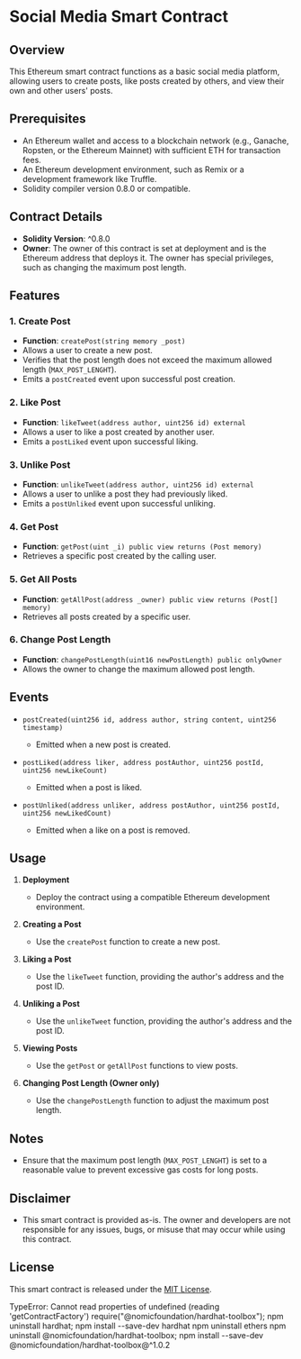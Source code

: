 # Social Media Smart Contract

## Overview

This Ethereum smart contract functions as a basic social media platform, allowing users to create posts, like posts created by others, and view their own and other users' posts.

## Prerequisites

- An Ethereum wallet and access to a blockchain network (e.g., Ganache, Ropsten, or the Ethereum Mainnet) with sufficient ETH for transaction fees.
- An Ethereum development environment, such as Remix or a development framework like Truffle.
- Solidity compiler version 0.8.0 or compatible.

## Contract Details

- **Solidity Version**: ^0.8.0
- **Owner**: The owner of this contract is set at deployment and is the Ethereum address that deploys it. The owner has special privileges, such as changing the maximum post length.

## Features

### 1. Create Post

- **Function**: `createPost(string memory _post)`
- Allows a user to create a new post.
- Verifies that the post length does not exceed the maximum allowed length (`MAX_POST_LENGHT`).
- Emits a `postCreated` event upon successful post creation.

### 2. Like Post

- **Function**: `likeTweet(address author, uint256 id) external`
- Allows a user to like a post created by another user.
- Emits a `postLiked` event upon successful liking.

### 3. Unlike Post

- **Function**: `unlikeTweet(address author, uint256 id) external`
- Allows a user to unlike a post they had previously liked.
- Emits a `postUnliked` event upon successful unliking.

### 4. Get Post

- **Function**: `getPost(uint _i) public view returns (Post memory)`
- Retrieves a specific post created by the calling user.

### 5. Get All Posts

- **Function**: `getAllPost(address _owner) public view returns (Post[] memory)`
- Retrieves all posts created by a specific user.

### 6. Change Post Length

- **Function**: `changePostLength(uint16 newPostLength) public onlyOwner`
- Allows the owner to change the maximum allowed post length.

## Events

- `postCreated(uint256 id, address author, string content, uint256 timestamp)`
  - Emitted when a new post is created.

- `postLiked(address liker, address postAuthor, uint256 postId, uint256 newLikeCount)`
  - Emitted when a post is liked.

- `postUnliked(address unliker, address postAuthor, uint256 postId, uint256 newLikedCount)`
  - Emitted when a like on a post is removed.

## Usage

1. **Deployment**
   - Deploy the contract using a compatible Ethereum development environment.

2. **Creating a Post**
   - Use the `createPost` function to create a new post.

3. **Liking a Post**
   - Use the `likeTweet` function, providing the author's address and the post ID.

4. **Unliking a Post**
   - Use the `unlikeTweet` function, providing the author's address and the post ID.

5. **Viewing Posts**
   - Use the `getPost` or `getAllPost` functions to view posts.

6. **Changing Post Length (Owner only)**
   - Use the `changePostLength` function to adjust the maximum post length.

## Notes

- Ensure that the maximum post length (`MAX_POST_LENGHT`) is set to a reasonable value to prevent excessive gas costs for long posts.

## Disclaimer

- This smart contract is provided as-is. The owner and developers are not responsible for any issues, bugs, or misuse that may occur while using this contract.

## License

This smart contract is released under the [MIT License](LICENSE).

TypeError: Cannot read properties of undefined (reading 'getContractFactory')
require("@nomicfoundation/hardhat-toolbox");
npm uninstall hardhat; npm install --save-dev hardhat
npm uninstall ethers
npm uninstall @nomicfoundation/hardhat-toolbox; npm install --save-dev @nomicfoundation/hardhat-toolbox@^1.0.2
